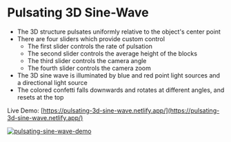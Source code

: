 # Pulsating 3D Sine-Wave
* The 3D structure pulsates uniformly relative to the object's center point
* There are four sliders which provide custom control
  * The first slider controls the rate of pulsation
  * The second slider controls the average height of the blocks
  * The third slider controls the camera angle
  * The fourth slider controls the camera zoom
* The 3D sine wave is illuminated by blue and red point light sources and a directional light source
* The colored confetti falls downwards and rotates at different angles, and resets at the top

Live Demo: [https://pulsating-3d-sine-wave.netlify.app/](https://pulsating-3d-sine-wave.netlify.app/)

[![pulsating-sine-wave-demo](https://user-images.githubusercontent.com/114364831/209721928-bddd8ba2-7da1-4b6f-8aeb-e3fd16086e94.jpg)](https://pulsating-3d-sine-wave.netlify.app/)
